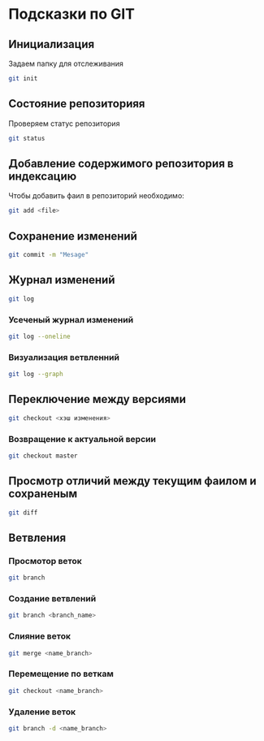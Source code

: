 # Подсказки по GIT

## Инициализация 
Задаем папку для отслеживания
```sh
git init
```
## Состояние репозиторияя 
Проверяем статус репозитория
```sh
git status
```
## Добавление содержимого репозитория в индексацию
Чтобы добавить фаил в репозиторий необходимо:
```sh
git add <file>
```
## Сохранение изменений 
```sh
git commit -m "Mesage"
```
## Журнал изменений 
```sh
git log
```
### Усеченый журнал изменений 
```sh
git log --oneline
```
### Визуализация ветвленний
```sh 
git log --graph
```
## Переключение между версиями 
```sh
git checkout <хэш изменения>
```
### Возвращение к актуальной версии 
```sh
git checkout master
```
## Просмотр отличий между текущим фаилом и сохраненым 
```sh 
git diff
```
## Ветвления
### Просмотор веток
```sh 
git branch
```
### Создание ветвлений
```sh
git branch <branch_name>
```
### Слияние веток
```sh
git merge <name_branch>
```
### Перемещение по веткам
```sh 
git checkout <name_branch>
```
### Удаление веток
```sh 
git branch -d <name_branch>
```
